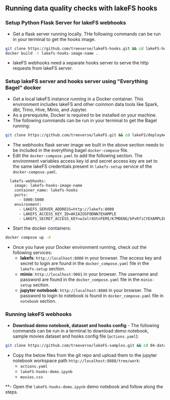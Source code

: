 
## Running data quality checks with lakeFS hooks

### Setup Python Flask Server for lakeFS webhooks
* Get a flask server running locally. THe following commands can be run in your terminal to get the hooks image.
```bash
git clone https://github.com/treeverse/lakeFS-hooks.git && cd lakeFS-hooks
docker build -t lakefs-hooks-image-name .
```

* lakeFS webhooks need a separate hooks server to serve the http requests from lakeFS server. 

### Setup lakeFS server and hooks server using "Everything Bagel" docker
* Get a local lakeFS instance running in a Docker container. This environment includes lakeFS and other common data tools like Spark, dbt, Trino, Hive, Minio, and Jupyter.
* As a prerequisite, Docker is required to be installed on your machine. 
* The following commands can be run in your terminal to get the Bagel running:

```bash
git clone https://github.com/treeverse/lakeFS.git && cd lakeFS/deployments/compose
```
  * The webhooks flask server image we built in the above section needs to be included in the everything bagel `docker-compose` file. 
  * Edit the `docker-compose.yaml` to add the following section. The environment variables access key id and secret access key are set to the same lakeFS credentials present in `lakefs-setup` service of the `docker-compose.yaml`.
```bash
  lakefs-webhooks:
    image: lakefs-hooks-image-name
    container_name: lakefs-hooks
    ports:
      - 5000:5000
    environment:
      - LAKEFS_SERVER_ADDRESS=http://lakefs:8000
      - LAKEFS_ACCESS_KEY_ID=AKIAIOSFODNN7EXAMPLE
      - LAKEFS_SECRET_ACCESS_KEY=wJalrXUtnFEMI/K7MDENG/bPxRfiCYEXAMPLEKEY
```

* Start the docker containers: 
```bash
docker compose up -d
```
* Once you have your Docker environment running, check out the following services:
  * **lakefs**:
    `http://localhost:8000` in your browser. The access key and secret to login are found in the `docker_compose.yaml` file in the `lakefs-setup` section.
  * **minio**:
    `http://localhost:9001` in your browser. The username and password are found in the `docker_compose.yaml` file in the `minio-setup` section.
  * **jupyter notebook**:
    `http://localhost:8888` in your browser. The password to login to notebook is found in `docker_compose.yaml` file in `notebook` section.

### Running lakeFS webhooks

* **Download demo notebook, dataset and hooks config** - The following commands can be run in a terminal to download demo notebook, sample movies dataset and hooks config file (`actions.yaml`): 
```bash
git clone https://github.com/treeverse/lakeFS-samples.git && cd 04-data-quality-checks-with-lakeFS-hooks
```

* Copy the below files from the git repo and upload them to the jupyter notebook workspace path `http://localhost:8888/tree/work`:
  * `actions.yaml`
  * `lakeFS-hooks-demo.ipynb`
  * `movies.csv`

**- Open the `lakeFS-hooks-demo.ipynb` demo notebook and follow along the steps. 

